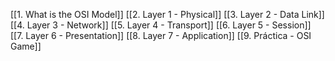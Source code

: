 [[1. What is the OSI Model]]
[[2. Layer 1 - Physical]]
[[3. Layer 2 - Data Link]]
[[4. Layer 3 - Network]]
[[5. Layer 4 - Transport]]
[[6. Layer 5 - Session]]
[[7. Layer 6 - Presentation]]
[[8. Layer 7 - Application]]
[[9. Práctica - OSI Game]]

